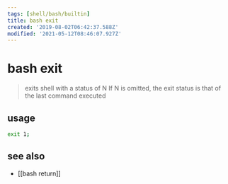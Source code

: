 ```yaml
---
tags: [shell/bash/builtin]
title: bash exit
created: '2019-08-02T06:42:37.588Z'
modified: '2021-05-12T08:46:07.927Z'
---
```


# bash exit

> exits shell with a status of N  If N is omitted, the exit status is that of the last command executed

## usage
```sh
exit 1;
```

## see also
- [[bash return]]
